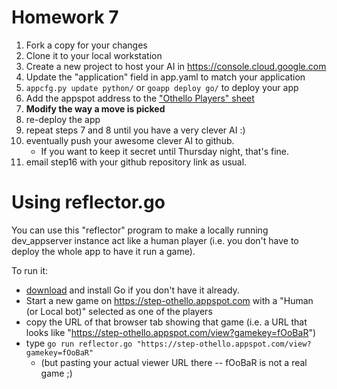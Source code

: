 # Homework 7

1. Fork a copy for your changes
2. Clone it to your local workstation
3. Create a new project to host your AI in https://console.cloud.google.com
4. Update the "application" field in app.yaml to match your application
5. `appcfg.py update python/` or `goapp deploy go/` to deploy your app
6. Add the appspot address to the ["Othello Players" sheet](https://docs.google.com/spreadsheets/d/1j2M92fZQjblAj3KPaLI2NJ0mkFS4dLv85jizmoMn3m0/edit#gid=0)
7. **Modify the way a move is picked**
8. re-deploy the app
9. repeat steps 7 and 8 until you have a very clever AI :)
10. eventually push your awesome clever AI to github.
    * If you want to keep it secret until Thursday night, that's fine.
11. email step16 with your github repository link as usual.

# Using reflector.go

You can use this "reflector" program to make a locally running dev_appserver instance act like a human player (i.e. you don't have to deploy the whole app to have it run a game).

To run it:
* [download](https://golang.org/dl/) and install Go if you don't have it already.
* Start a new game on https://step-othello.appspot.com with a "Human (or Local bot)" selected as one of the players
* copy the URL of that browser tab showing that game (i.e. a URL that looks like "https://step-othello.appspot.com/view?gamekey=fOoBaR")
* type `go run reflector.go "https://step-othello.appspot.com/view?gamekey=fOoBaR"`
    * (but pasting your actual viewer URL there -- fOoBaR is not a real game ;)
